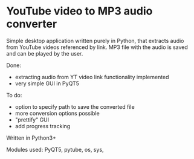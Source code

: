 # YouTube video to MP3 audio converter

Simple desktop application written purely in Python, that extracts audio from YouTube videos referenced by link. MP3 file with the audio is saved and can be played by the user.


Done:
* extracting audio from YT video link functionality implemented
* very simple GUI in PyQT5

To do:
* option to specify path to save the converted file
* more conversion options possible
* "prettify" GUI
* add progress tracking

Written in Python3+

Modules used: PyQT5, pytube, os, sys, 
